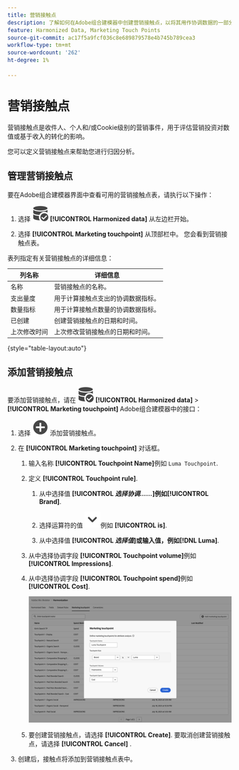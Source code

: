 ```yaml
---
title: 营销接触点
description: 了解如何在Adobe组合建模器中创建营销接触点，以将其用作协调数据的一部分。
feature: Harmonized Data, Marketing Touch Points
source-git-commit: ac17f5a9fcf036c8e689879578e4b745b789cea3
workflow-type: tm+mt
source-wordcount: '262'
ht-degree: 1%

---
```



# 营销接触点

营销接触点是收件人、个人和/或Cookie级别的营销事件，用于评估营销投资对数值或基于收入的转化的影响。

您可以定义营销接触点来帮助您进行归因分析。

## 管理营销接触点

要在Adobe组合建模器界面中查看可用的营销接触点表，请执行以下操作：

1. 选择 ![数据搜索](../assets/icons/DataCheck.svg) **[!UICONTROL Harmonized data]** 从左边栏开始。

1. 选择 **[!UICONTROL Marketing touchpoint]** 从顶部栏中。 您会看到营销接触点表。

表列指定有关营销接触点的详细信息：

| 列名称 | 详细信息 |
| --- | ---|
| 名称 | 营销接触点的名称。 |
| 支出量度 | 用于计算接触点支出的协调数据指标。 |
| 数量指标 | 用于计算接触点数量的协调数据指标。 |
| 已创建 | 创建营销接触点的日期和时间。 |
| 上次修改时间 | 上次修改营销接触点的日期和时间。 |

{style="table-layout:auto"}

## 添加营销接触点

要添加营销接触点，请在 ![数据搜索](../assets/icons/DataCheck.svg) **[!UICONTROL Harmonized data]** > **[!UICONTROL Marketing touchpoint]** Adobe组合建模器中的接口：

1. 选择 ![添加](../assets/icons/AddCircle.svg) 添加营销接触点。

1. 在 **[!UICONTROL Marketing touchpoint]** 对话框。

   1. 输入名称 **[!UICONTROL Touchpoint Name]**&#x200B;例如 `Luma Touchpoint`.

   1. 定义 **[!UICONTROL Touchpoint rule]**.

      1. 从中选择值 **[!UICONTROL *选择协调……*]**例如&#x200B;**[!UICONTROL Brand]**.

      1. 选择运算符的值 ![V形](../assets/icons/ChevronDown.svg)例如 **[!UICONTROL is]**.

      1. 从中选择值 **[!UICONTROL *选择值&#x200B;*]**或输入值，例如&#x200B;**[!DNL Luma]**.

   1. 从中选择协调字段 **[!UICONTROL Touchpoint volume]**&#x200B;例如 **[!UICONTROL Impressions]**.

   1. 从中选择协调字段 **[!UICONTROL Touchpoint spend]**&#x200B;例如 **[!UICONTROL Cost]**.

      ![营销接触点](../assets/create-touchpoint.png)

   1. 要创建营销接触点，请选择 **[!UICONTROL Create]**. 要取消创建营销接触点，请选择 **[!UICONTROL Cancel]** .

1. 创建后，接触点将添加到营销接触点表中。

